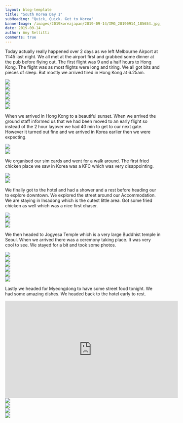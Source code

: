 ```yaml
---
layout: blog-template
title: "South Korea Day 1"
subHeading: "Quick, Quick. Get to Korea"
bannerImage: /images/2019koreajapan/2019-09-14/IMG_20190914_185654.jpg_compressed.JPEG
date: 2019-09-14
author: Amy Sellitti
comments: true
---
```


Today actually really happened over 2 days as we left Melbourne Airport at 11:45 last night. We all met at the airport first and grabbed some dinner at the pub before flying out. The first flight was 9 and a half hours to Hong Kong. The flight was as most flights were long and tiring. We all got bits and pieces of sleep. But mostly we arrived tired in Hong Kong at 6.25am. 

<div class="center-image"><img src="/images/2019koreajapan/2019-09-14/IMG_20190913_210559.jpg_compressed.JPEG" /></div>
<div class="center-image"><img src="/images/2019koreajapan/2019-09-14/IMG_20190913_211238.jpg_compressed.JPEG" /></div>
<div class="center-image"><img src="/images/2019koreajapan/2019-09-14/IMG_20190914_002905.jpg_compressed.JPEG" /></div>
<div class="center-image"><img src="/images/2019koreajapan/2019-09-14/IMG_20190913_213538.jpg_compressed.JPEG" /></div>
<div class="center-image"><img src="/images/2019koreajapan/2019-09-14/IMG_0121.jpg_compressed.JPEG" /></div>
<div class="center-image"><img src="/images/2019koreajapan/2019-09-14/IMG_20190913_233754.jpg_compressed.JPEG" /></div>

When we arrived in Hong Kong to a beautiful sunset. When we arrived the ground staff informed us that we had been moved to an early flight so instead of the 2 hour layover we had 40 min to get to our next gate. However it turned out fine and we arrived in Korea earlier then we were expecting.

<div class="center-image"><img src="/images/2019koreajapan/2019-09-14/IMG_20190914_080330.jpg_compressed.JPEG" /></div>
<div class="center-image"><img src="/images/2019koreajapan/2019-09-14/IMG_20190914_080519.jpg_compressed.JPEG" /></div>

We organised our sim cards and went for a walk around. The first fried chicken place we saw in Korea was a KFC which was very disappointing. 

<div class="center-image"><img src="/images/2019koreajapan/2019-09-14/IMG_20190914_141506.jpg_compressed.JPEG" /></div>
<div class="center-image"><img src="/images/2019koreajapan/2019-09-14/IMG_20190914_144326.jpg_compressed.JPEG" /></div>

We finally got to the hotel and had a shower and a rest before heading our to  explore downtown. We explored the street around our Accommodation. We are staying in Insadong which is the cutest little area. Got some fried chicken as well which was a nice first chaser. 

<div class="center-image"><img src="/images/2019koreajapan/2019-09-14/IMG_20190914_171931.jpg_compressed.JPEG" /></div>
<div class="center-image"><img src="/images/2019koreajapan/2019-09-14/IMG_0127.jpg_compressed.JPEG" /></div>
<div class="center-image"><img src="/images/2019koreajapan/2019-09-14/IMG_0130.jpg_compressed.JPEG" /></div>

We then headed to Jogyesa Temple which is a very large Buddhist  temple in Seoul. When we arrived there was a ceremony taking place. It was very cool to see. We stayed for a bit and took some photos. 

<div class="center-image"><img src="/images/2019koreajapan/2019-09-14/IMG_0135.jpg_compressed.JPEG" /></div>
<div class="center-image"><img src="/images/2019koreajapan/2019-09-14/IMG_0138.jpg_compressed.JPEG" /></div>
<div class="center-image"><img src="/images/2019koreajapan/2019-09-14/IMG_0136.jpg_compressed.JPEG" /></div>
<div class="center-image"><img src="/images/2019koreajapan/2019-09-14/IMG_0139.jpg_compressed.JPEG" /></div>
<div class="center-image"><img src="/images/2019koreajapan/2019-09-14/IMG_0142.jpg_compressed.JPEG" /></div>
<div class="center-image"><img src="/images/2019koreajapan/2019-09-14/IMG_0141.jpg_compressed.JPEG" /></div>

Lastly we headed for Myeongdong to have some street food tonight. We had some amazing dishes.  We headed back to the hotel early to rest. 

<iframe width="560" height="315" src="https://www.youtube.com/embed/0adkiWRXBjU" frameborder="0" allow="accelerometer; autoplay; encrypted-media; gyroscope; picture-in-picture" allowfullscreen></iframe>
<div class="center-image"><img src="/images/2019koreajapan/2019-09-14/IMG_0157.jpg_compressed.JPEG" /></div>
<div class="center-image"><img src="/images/2019koreajapan/2019-09-14/IMG_0163.jpg_compressed.JPEG" /></div>
<div class="center-image"><img src="/images/2019koreajapan/2019-09-14/IMG_0165.jpg_compressed.JPEG" /></div>
<div class="center-image"><img src="/images/2019koreajapan/2019-09-14/IMG_20190914_200102.jpg_compressed.JPEG" /></div>
